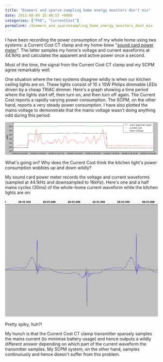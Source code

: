 ```yaml
---
title: "Dimmers and sparse-sampling home energy monitors don't mix"
date: 2013-08-09 15:48:53 +0000
categories: ["PhD", "CurrentCost"]
permalink: /dimmers_and_sparsesampling_home_energy_monitors_dont_mix
---
```

I have been recording the power consumption of my whole home using two
systems: a Current Cost CT clamp and my home-brew "[sound card power
meter](https://github.com/JackKelly/snd_card_power_meter)". The latter
samples my home's voltage and current waveforms at 44.1kHz and
calculates the apparent and active power once a second.

Most of the time, the signal from the Current Cost CT clamp and my SCPM
agree remarkably well.

One situation where the two systems disagree wildly is when our kitchen
ceiling lights are on. These lights consist of 10 x 10W Philips dimmable
LEDs driven by a cheap TRIAC dimmer. Here's a graph showing a time
period where the lights start off, then turn on, and then turn off
again. The Current Cost reports a rapidly varying power consumption. The
SCPM, on the other hand, reports a very steady power consumption. I have
also plotted the mains voltage to demonstrate that the mains voltage
wasn't doing anything odd during this period:

![](/files/dimmer_wierdness.png)

What's going on? Why does the Current Cost think the kitchen light's
power consumption wobbles up and down wildly? <!--break-->

My sound card power meter records the voltage and current waveforms
(sampled at 44.1kHz and downsampled to 16kHz). Here's one and a half
mains cycles (30ms) of the whole-home current waveform while the kitchen
lights are on:

![](/files/dimmer_wierdness_current_waveform.png)

Pretty spiky, huh?!

My hunch is that the Current Cost CT clamp transmitter sparsely samples
the mains current (to minimise battery usage) and hence outputs a wildly
different answer depending on which part of the current waveform the
transmitter samples. My SCPM system, on the other hand, samples
continuously and hence doesn't suffer from this problem.


